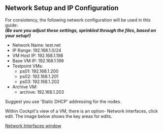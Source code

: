 ## Network Setup and IP Configuration

For consistency, the following network configuration will be used in this guide:  
**_(Be sure you adjust these settings, sprinkled through the files, based on your setup!)_**

- Network Name: test.net
- IP Range: 192.168.1.0/24
- VM Host IP: 192.168.1.198
- Base VM IP: 192.168.1.199
- Testpoint VMs:
	- ps01: 192.168.1.200
	- ps02: 192.168.1.201
	- ps03: 192.168.1.202
- Archive VM:
	- archive: 192.168.1.203
    
Suggest you use 'Static DHCP' addressing for the nodes. 

Within Cockpit's view of a VM, there is an option- Network interfaces, click edit.  The image below shows the key areas for edits.

[Network Interfaces window](Network-Edit.png)